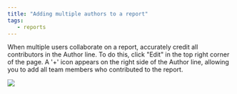 ```yaml
---
title: "Adding multiple authors to a report"
tags:
   - reports
---
```

When multiple users collaborate on a report, accurately credit all contributors in the Author line. To do this, click "Edit" in the top right corner of the page. A '+' icon appears on the right side of the Author line, allowing you to add all team members who contributed to the report.

![](/images/reports/reports_faq_add_multiple_reports.gif)